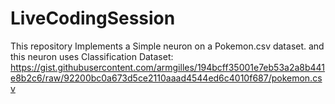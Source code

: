 # LiveCodingSession
This repository Implements a Simple neuron on a Pokemon.csv dataset. and this neuron uses Classification
Dataset: https://gist.githubusercontent.com/armgilles/194bcff35001e7eb53a2a8b441e8b2c6/raw/92200bc0a673d5ce2110aaad4544ed6c4010f687/pokemon.csv
